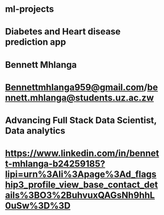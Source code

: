 # ml-projects
# Diabetes and Heart disease prediction app
# Bennett Mhlanga
# Bennettmhlanga959@gmail.com/bennett.mhlanga@students.uz.ac.zw
# Advancing Full Stack Data Scientist, Data analytics
# https://www.linkedin.com/in/bennett-mhlanga-b24259185?lipi=urn%3Ali%3Apage%3Ad_flagship3_profile_view_base_contact_details%3BO3%2BuhvuxQAGsNh9hhL0uSw%3D%3D
